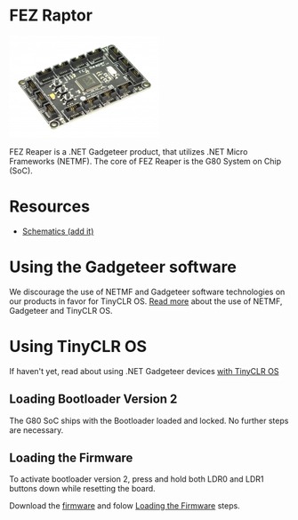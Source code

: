 # FEZ Raptor

![FEZ Reaper](images/fez_reaper.jpg)

FEZ Reaper is a .NET Gadgeteer product, that utilizes .NET Micro Frameworks (NETMF). The core of FEZ Reaper is the G80 System on Chip (SoC).

# Resources
* [Schematics (add it)]()

# Using the Gadgeteer software
We discourage the use of NETMF and Gadgeteer software technologies on our products in favor for TinyCLR OS. [Read more](intro.md) about the use of NETMF, Gadgeteer and TinyCLR OS.

# Using TinyCLR OS
If haven't yet, read about using .NET Gadgeteer devices [with TinyCLR OS](intro.md#with-tinyclr-os)

## Loading Bootloader Version 2
The G80 SoC ships with the Bootloader loaded and locked. No further steps are necessary.

## Loading the Firmware

To activate bootloader version 2, press and hold both LDR0 and LDR1 buttons down while resetting the board.

Download the [firmware](http://files.ghielectronics.com/downloads/TinyCLR/Firmware/G80/G80%20Firmware.0.6.0.ghi) and folow [Loading the Firmware](intro.md#loading-the-firmware) steps.
